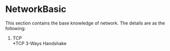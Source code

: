 # NetworkBasic
This section contains the base knowledge of network. The details are as the following:
1. TCP  
*TCP 3-Ways Handshake
  
